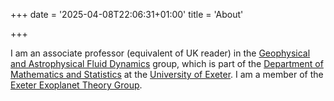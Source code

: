 +++
date = '2025-04-08T22:06:31+01:00'
title = 'About'

+++

I am an associate professor (equivalent of UK reader) in the 
[Geophysical and Astrophysical Fluid Dynamics](https://mathematics.exeter.ac.uk/research/fluid-dynamics/)
      group, 
      which is part of the [Department of Mathematics and Statistics](https://mathematics.exeter.ac.uk)
      at the [University of Exeter](https://www.exeter.ac.uk). I am a
        member of the [Exeter Exoplanet Theory Group](https://exoclimatology.com/).


